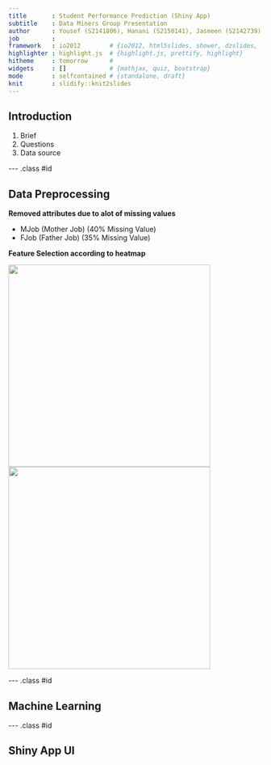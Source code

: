 ```yaml
---
title       : Student Performance Prediction (Shiny App)
subtitle    : Data Miners Group Presentation
author      : Yousef (S2141806), Hanani (S2150141), Jasmeen (S2142739), Loh Cin (S2141070)
job         : 
framework   : io2012        # {io2012, html5slides, shower, dzslides, ...}
highlighter : highlight.js  # {highlight.js, prettify, highlight}
hitheme     : tomorrow      # 
widgets     : []            # {mathjax, quiz, bootstrap}
mode        : selfcontained # {standalone, draft}
knit        : slidify::knit2slides
---
```


## Introduction

1. Brief
2. Questions
3. Data source

--- .class #id 

## Data Preprocessing
<b> Removed attributes due to alot of missing values </b>
 - MJob (Mother Job) (40% Missing Value)
 - FJob (Father Job) (35% Missing Value)

<b>Feature Selection according to heatmap</b>

<img src=assets/img/heatmap.png style="width: 400px"> <img src=assets/img/correlated.png style="width: 400px"> 

--- .class #id
## Machine Learning



--- .class #id
## Shiny App UI


